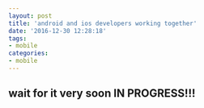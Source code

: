```yaml
---
layout: post
title: 'android and ios developers working together'
date: '2016-12-30 12:28:18'
tags:
- mobile
categories:
- mobile
---
```


## wait for it very soon IN PROGRESS!!!
